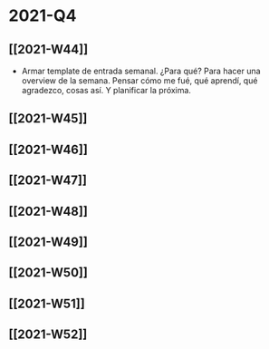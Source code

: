 # 2021-Q4
## [[2021-W44]]
 - Armar template de entrada semanal. ¿Para qué? Para hacer una overview de la semana. Pensar cómo me fué, qué aprendí, qué agradezco, cosas así. Y planificar la próxima.
 
## [[2021-W45]]


## [[2021-W46]]


## [[2021-W47]]


## [[2021-W48]]


## [[2021-W49]]


## [[2021-W50]]


## [[2021-W51]]


## [[2021-W52]]